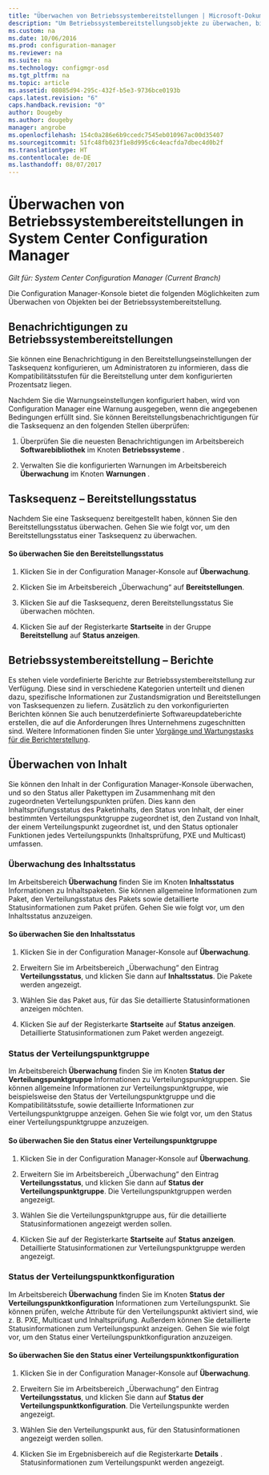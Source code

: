 ```yaml
---
title: "Überwachen von Betriebssystembereitstellungen | Microsoft-Dokumentation"
description: "Um Betriebssystembereitstellungsobjekte zu überwachen, bietet die Configuration Manager-Konsole Warnungen, Berichte und verschiedene Statusanzeigen."
ms.custom: na
ms.date: 10/06/2016
ms.prod: configuration-manager
ms.reviewer: na
ms.suite: na
ms.technology: configmgr-osd
ms.tgt_pltfrm: na
ms.topic: article
ms.assetid: 08085d94-295c-432f-b5e3-9736bce0193b
caps.latest.revision: "6"
caps.handback.revision: "0"
author: Dougeby
ms.author: dougeby
manager: angrobe
ms.openlocfilehash: 154c0a286e6b9ccedc7545eb010967ac00d35407
ms.sourcegitcommit: 51fc48fb023f1e8d995c6c4eacfda7dbec4d0b2f
ms.translationtype: HT
ms.contentlocale: de-DE
ms.lasthandoff: 08/07/2017
---
```

# <a name="monitor-operating-system-deployments-in-system-center-configuration-manager"></a>Überwachen von Betriebssystembereitstellungen in System Center Configuration Manager

*Gilt für: System Center Configuration Manager (Current Branch)*

Die Configuration Manager-Konsole bietet die folgenden Möglichkeiten zum Überwachen von Objekten bei der Betriebssystembereitstellung.  


##  <a name="BKMK_OSDAlerts"></a> Benachrichtigungen zu Betriebssystembereitstellungen  
 Sie können eine Benachrichtigung in den Bereitstellungseinstellungen der Tasksequenz konfigurieren, um Administratoren zu informieren, dass die Kompatibilitätsstufen für die Bereitstellung unter dem konfigurierten Prozentsatz liegen.  

 Nachdem Sie die Warnungseinstellungen konfiguriert haben, wird von Configuration Manager eine Warnung ausgegeben, wenn die angegebenen Bedingungen erfüllt sind. Sie können Bereitstellungsbenachrichtigungen für die Tasksequenz an den folgenden Stellen überprüfen:  

1.  Überprüfen Sie die neuesten Benachrichtigungen im Arbeitsbereich **Softwarebibliothek** im Knoten **Betriebssysteme** .  

2.  Verwalten Sie die konfigurierten Warnungen im Arbeitsbereich **Überwachung** im Knoten **Warnungen** .  

##  <a name="BKMK_TSDeployStatus"></a> Tasksequenz – Bereitstellungsstatus  
 Nachdem Sie eine Tasksequenz bereitgestellt haben, können Sie den Bereitstellungsstatus überwachen. Gehen Sie wie folgt vor, um den Bereitstellungsstatus einer Tasksequenz zu überwachen.  

#### <a name="to-monitor-deployment-status"></a>So überwachen Sie den Bereitstellungsstatus  

1.  Klicken Sie in der Configuration Manager-Konsole auf **Überwachung**.  

2.  Klicken Sie im Arbeitsbereich „Überwachung“ auf **Bereitstellungen**.  

3.  Klicken Sie auf die Tasksequenz, deren Bereitstellungsstatus Sie überwachen möchten.  

4.  Klicken Sie auf der Registerkarte **Startseite** in der Gruppe **Bereitstellung** auf **Status anzeigen**.  

##  <a name="BKMK_TSReports"></a> Betriebssystembereitstellung – Berichte  
 Es stehen viele vordefinierte Berichte zur Betriebssystembereitstellung zur Verfügung. Diese sind in verschiedene Kategorien unterteilt und dienen dazu, spezifische Informationen zur Zustandsmigration und Bereitstellungen von Tasksequenzen zu liefern. Zusätzlich zu den vorkonfigurierten Berichten können Sie auch benutzerdefinierte Softwareupdateberichte erstellen, die auf die Anforderungen Ihres Unternehmens zugeschnitten sind. Weitere Informationen finden Sie unter [Vorgänge und Wartungstasks für die Berichterstellung](../../core/servers/manage/operations-and-maintenance-for-reporting.md).  

##  <a name="BKMK_MonitorContent"></a> Überwachen von Inhalt  
 Sie können den Inhalt in der Configuration Manager-Konsole überwachen, und so den Status aller Pakettypen im Zusammenhang mit den zugeordneten Verteilungspunkten prüfen. Dies kann den Inhaltsprüfungsstatus des Paketinhalts, den Status von Inhalt, der einer bestimmten Verteilungspunktgruppe zugeordnet ist, den Zustand von Inhalt, der einem Verteilungspunkt zugeordnet ist, und den Status optionaler Funktionen jedes Verteilungspunkts (Inhaltsprüfung, PXE und Multicast) umfassen.  

###  <a name="BKMK_ContentStatus"></a> Überwachung des Inhaltsstatus  
 Im Arbeitsbereich **Überwachung** finden Sie im Knoten **Inhaltsstatus** Informationen zu Inhaltspaketen. Sie können allgemeine Informationen zum Paket, den Verteilungsstatus des Pakets sowie detaillierte Statusinformationen zum Paket prüfen. Gehen Sie wie folgt vor, um den Inhaltsstatus anzuzeigen.  

#### <a name="to-monitor-content-status"></a>So überwachen Sie den Inhaltsstatus  

1.  Klicken Sie in der Configuration Manager-Konsole auf **Überwachung**.  

2.  Erweitern Sie im Arbeitsbereich „Überwachung“ den Eintrag **Verteilungsstatus**, und klicken Sie dann auf **Inhaltsstatus**. Die Pakete werden angezeigt.  

3.  Wählen Sie das Paket aus, für das Sie detaillierte Statusinformationen anzeigen möchten.  

4.  Klicken Sie auf der Registerkarte **Startseite** auf **Status anzeigen**. Detaillierte Statusinformationen zum Paket werden angezeigt.  

###  <a name="BKMK_DPGroupStatus"></a> Status der Verteilungspunktgruppe  
 Im Arbeitsbereich **Überwachung** finden Sie im Knoten **Status der Verteilungspunktgruppe** Informationen zu Verteilungspunktgruppen. Sie können allgemeine Informationen zur Verteilungspunktgruppe, wie beispielsweise den Status der Verteilungspunktgruppe und die Kompatibilitätsstufe, sowie detaillierte Informationen zur Verteilungspunktgruppe anzeigen. Gehen Sie wie folgt vor, um den Status einer Verteilungspunktgruppe anzuzeigen.  

#### <a name="to-monitor-distribution-point-group-status"></a>So überwachen Sie den Status einer Verteilungspunktgruppe  

1.  Klicken Sie in der Configuration Manager-Konsole auf **Überwachung**.  

2.  Erweitern Sie im Arbeitsbereich „Überwachung“ den Eintrag **Verteilungsstatus**, und klicken Sie dann auf **Status der Verteilungspunktgruppe**. Die Verteilungspunktgruppen werden angezeigt.  

3.  Wählen Sie die Verteilungspunktgruppe aus, für die detaillierte Statusinformationen angezeigt werden sollen.  

4.  Klicken Sie auf der Registerkarte **Startseite** auf **Status anzeigen**. Detaillierte Statusinformationen zur Verteilungspunktgruppe werden angezeigt.  

###  <a name="BKMK_DPConfigStatus"></a> Status der Verteilungspunktkonfiguration  
 Im Arbeitsbereich **Überwachung** finden Sie im Knoten **Status der Verteilungspunktkonfiguration** Informationen zum Verteilungspunkt. Sie können prüfen, welche Attribute für den Verteilungspunkt aktiviert sind, wie z. B. PXE, Multicast und Inhaltsprüfung. Außerdem können Sie detaillierte Statusinformationen zum Verteilungspunkt anzeigen. Gehen Sie wie folgt vor, um den Status einer Verteilungspunktkonfiguration anzuzeigen.  

#### <a name="to-monitor-distribution-point-configuration-status"></a>So überwachen Sie den Status einer Verteilungspunktkonfiguration  

1.  Klicken Sie in der Configuration Manager-Konsole auf **Überwachung**.  

2.  Erweitern Sie im Arbeitsbereich „Überwachung“ den Eintrag **Verteilungsstatus**, und klicken Sie dann auf **Status der Verteilungspunktkonfiguration**. Die Verteilungspunkte werden angezeigt.  

3.  Wählen Sie den Verteilungspunkt aus, für den Statusinformationen angezeigt werden sollen.  

4.  Klicken Sie im Ergebnisbereich auf die Registerkarte **Details** . Statusinformationen zum Verteilungspunkt werden angezeigt.  
